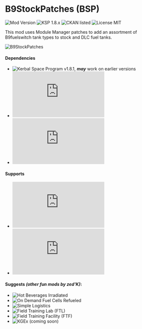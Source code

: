 <!-- Readme.md v1.1.1
B9StockPatches (BSP)
created: 23 Sep 19
updated: 03 Jan 20 -->

<!-- Download on SpaceDock or Github or Curseforge. Also available on CKAN. -->

# B9StockPatches (BSP)
![Mod Version](https://img.shields.io/github/v/release/zer0Kerbal/B9StockPatches?include_prereleases)
![KSP 1.8.x](https://img.shields.io/badge/KSP%20version-1.8.x-66ccff.svg?style=flat-square)
![CKAN listed](https://img.shields.io/badge/CKAN-Indexed-brightgreen.svg)
![License MIT](https://img.shields.io/badge/license-MIT-red)

 This mod uses Module Manager patches to add an assortment of B9fuelswitch tank types to stock and DLC fuel tanks.

![B9StockPatches](http://www.camera-m.com/img/placeholder-image-wide.png)

#### Dependencies
 - ![Kerbal Space Program](https://kerbalspaceprogram.com) v1.8.1, ***may*** work on earlier versions
 - ![Module Manager](http://forum.kerbalspaceprogram.com/index.php?/topic/50533-105-*)
 - ![B9PartSwitcher](http://forum.kerbalspaceprogram.com/index.php?showtopic=140541)

#### Supports
- ![Community Resource Pack](https://forum.kerbalspaceprogram.com/index.php?/topic/166314-131-*)
- ![Kerbal Change Log](https://forum.kerbalspaceprogram.com/index.php?/topic/179207-*)

#### Suggests *(other fun mods by zed'K)*:
- ![Hot Beverages Irradiated](https://github.com/zer0Kerbal/HotBeverageIrradiated)
- ![On Demand Fuel Cells Refueled]()
- ![Simple Logistics]()
- ![Field Training Lab (FTL)]()
- ![Field Training Facility (FTF)]()
- ![KGEx (coming soon)]()

<!--
This readme is
CC BY-NC-SA-4.0 by
zer0Kerbal-->
